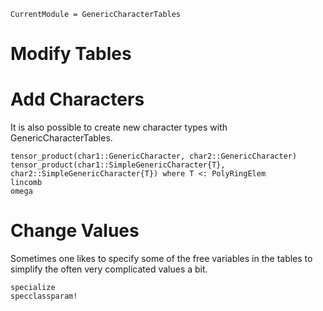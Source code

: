 ```@meta
CurrentModule = GenericCharacterTables
```

# Modify Tables

# Add Characters
It is also possible to create new character types with GenericCharacterTables.

```@docs
tensor_product(char1::GenericCharacter, char2::GenericCharacter)
tensor_product(char1::SimpleGenericCharacter{T}, char2::SimpleGenericCharacter{T}) where T <: PolyRingElem
lincomb
omega
```

# Change Values
Sometimes one likes to specify some of the free variables in the tables to simplify the often very complicated values a bit.

```@docs
specialize
specclassparam!
```
